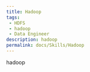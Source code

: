 ```yaml
---
title: Hadoop
tags: 
 - HDFS
 - hadoop
 - Data Engineer
description: hadoop
permalink: docs/Skills/Hadoop
---
```


hadoop
